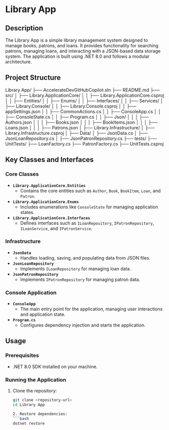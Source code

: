 # Library App

## Description
The Library App is a simple library management system designed to manage books, patrons, and loans. It provides functionality for searching patrons, managing loans, and interacting with a JSON-based data storage system. The application is built using .NET 8.0 and follows a modular architecture.

## Project Structure
Library App/ ├── AccelerateDevGitHubCopilot.sln ├── README.md ├── src/ │ ├── Library.ApplicationCore/ │ │ ├── Library.ApplicationCore.csproj │ │ ├── Entities/ │ │ ├── Enums/ │ │ ├── Interfaces/ │ │ ├── Services/ │ ├── Library.Console/ │ │ ├── Library.Console.csproj │ │ ├── appSettings.json │ │ ├── CommonActions.cs │ │ ├── ConsoleApp.cs │ │ ├── ConsoleState.cs │ │ ├── Program.cs │ │ ├── Json/ │ │ │ ├── Authors.json │ │ │ ├── Books.json │ │ │ ├── BookItems.json │ │ │ ├── Loans.json │ │ │ ├── Patrons.json │ ├── Library.Infrastructure/ │ ├── Library.Infrastructure.csproj │ ├── Data/ │ ├── JsonData.cs │ ├── JsonLoanRepository.cs │ ├── JsonPatronRepository.cs ├── tests/ ├── UnitTests/ ├── LoanFactory.cs ├── PatronFactory.cs ├── UnitTests.csproj


## Key Classes and Interfaces

### **Core Classes**
- **`Library.ApplicationCore.Entities`**
  - Contains the core entities such as `Author`, `Book`, `BookItem`, `Loan`, and `Patron`.
- **`Library.ApplicationCore.Enums`**
  - Includes enumerations like `ConsoleState` for managing application states.
- **`Library.ApplicationCore.Interfaces`**
  - Defines interfaces such as `ILoanRepository`, `IPatronRepository`, `ILoanService`, and `IPatronService`.

### **Infrastructure**
- **`JsonData`**
  - Handles loading, saving, and populating data from JSON files.
- **`JsonLoanRepository`**
  - Implements `ILoanRepository` for managing loan data.
- **`JsonPatronRepository`**
  - Implements `IPatronRepository` for managing patron data.

### **Console Application**
- **`ConsoleApp`**
  - The main entry point for the application, managing user interactions and application state.
- **`Program.cs`**
  - Configures dependency injection and starts the application.

## Usage

### Prerequisites
- .NET 8.0 SDK installed on your machine.

### Running the Application
1. Clone the repository:
   ```bash
   git clone <repository-url>
   cd Library App

   2. Restore dependencies:
   ```bash
   dotnet restore